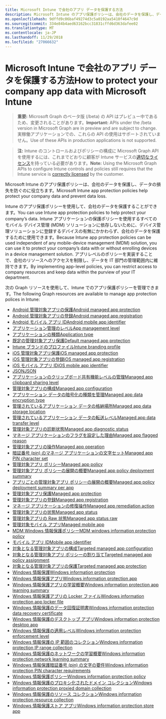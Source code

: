```yaml
---
title: Microsoft Intune で会社のアプリ データを保護する方法
description: Microsoft Intune のアプリ保護ポリシーは、会社のデータを保護し、データの損失を防ぐのに役立ちます。
ms.openlocfilehash: 9dffd9c06baf49274d3c5a0192aa5410f4647c9d
ms.sourcegitcommit: 334e84b4aed63162bcc31831cffd6d363dafee02
ms.translationtype: MT
ms.contentlocale: ja-JP
ms.lasthandoff: 11/29/2018
ms.locfileid: "27066632"
---
```

# <a name="how-to-protect-your-company-app-data-with-microsoft-intune"></a><span data-ttu-id="22766-103">Microsoft Intune で会社のアプリ データを保護する方法</span><span class="sxs-lookup"><span data-stu-id="22766-103">How to protect your company app data with Microsoft Intune</span></span>

> <span data-ttu-id="22766-104">**重要:** Microsoft Graph のベータ版 (/beta) の API はプレビュー中であるため、変更されることがあります。</span><span class="sxs-lookup"><span data-stu-id="22766-104">**Important:** APIs under the /beta version in Microsoft Graph are in preview and are subject to change.</span></span> <span data-ttu-id="22766-105">実稼働アプリケーションでの、これらの API の使用はサポートされていません。</span><span class="sxs-lookup"><span data-stu-id="22766-105">Use of these APIs in production applications is not supported.</span></span>

> <span data-ttu-id="22766-106">**注:** Intune のコントロールおよびポリシーの構成に Microsoft Graph API を使用するには、これまでどおりに顧客が Intune サービスの[適切なライセンス](https://www.microsoft.com/en-us/cloud-platform/microsoft-intune-pricing)を持っている必要があります。</span><span class="sxs-lookup"><span data-stu-id="22766-106">**Note:** Using the Microsoft Graph APIs to configure Intune controls and policies still requires that the Intune service is [correctly licensed](https://www.microsoft.com/en-us/cloud-platform/microsoft-intune-pricing) by the customer.</span></span>

<span data-ttu-id="22766-107">Microsoft Intune のアプリ保護ポリシーは、会社のデータを保護し、データの損失を防ぐのに役立ちます。</span><span class="sxs-lookup"><span data-stu-id="22766-107">Microsoft Intune app protection policies help protect your company data and prevent data loss.</span></span>

<span data-ttu-id="22766-108">Intune のアプリ保護ポリシーを使用して、会社のデータを保護することができます。</span><span class="sxs-lookup"><span data-stu-id="22766-108">You can use Intune app protection policies to help protect your company’s data.</span></span> <span data-ttu-id="22766-109">Intune アプリケーションの保護ポリシーを使用するすべてのモバイル デバイス管理 (MDM) ソリューションに依存しないために、デバイス管理ソリューションに登録するデバイスの有無にかかわらず、会社のデータを保護するために使用できます。</span><span class="sxs-lookup"><span data-stu-id="22766-109">Because Intune app protection policies can be used independent of any mobile-device management (MDM) solution, you can use it to protect your company’s data with or without enrolling devices in a device management solution.</span></span> <span data-ttu-id="22766-110">アプリレベルのポリシーを実装することで、会社のリソースへのアクセスを制限し、データを IT 部門の管理範囲内に維持できます。</span><span class="sxs-lookup"><span data-stu-id="22766-110">By implementing app-level policies, you can restrict access to company resources and keep data within the purview of your IT department.</span></span>

<span data-ttu-id="22766-111">次の Graph リソースを使用して、Intune でのアプリ保護ポリシーを管理できます。</span><span class="sxs-lookup"><span data-stu-id="22766-111">The following Graph resources are available to manage app protection polices in Intune:</span></span>

- [<span data-ttu-id="22766-112">Android 管理対象アプリの保護</span><span class="sxs-lookup"><span data-stu-id="22766-112">Android managed app protection</span></span>](intune-mam-androidmanagedappprotection.md)
- [<span data-ttu-id="22766-113">Android 管理対象アプリの登録</span><span class="sxs-lookup"><span data-stu-id="22766-113">Android managed app registration</span></span>](intune-mam-androidmanagedappregistration.md)
- [<span data-ttu-id="22766-114">Android モバイル アプリ ID</span><span class="sxs-lookup"><span data-stu-id="22766-114">Android mobile app identifier</span></span>](intune-mam-androidmobileappidentifier.md)
- [<span data-ttu-id="22766-115">アプリケーション管理のレベル</span><span class="sxs-lookup"><span data-stu-id="22766-115">App management level</span></span>](intune-mam-appmanagementlevel.md)
- [<span data-ttu-id="22766-116">アプリケーションの種類</span><span class="sxs-lookup"><span data-stu-id="22766-116">Application type</span></span>](intune-wip-applicationtype.md)
- [<span data-ttu-id="22766-117">既定の管理対象アプリ保護</span><span class="sxs-lookup"><span data-stu-id="22766-117">Default managed app protection</span></span>](intune-mam-defaultmanagedappprotection.md)
- [<span data-ttu-id="22766-118">Intune ブランドのプロファイル</span><span class="sxs-lookup"><span data-stu-id="22766-118">Intune branding profile</span></span>](intune-wip-intunebrandingprofile.md)
- [<span data-ttu-id="22766-119">iOS 管理対象アプリ保護</span><span class="sxs-lookup"><span data-stu-id="22766-119">iOS managed app protection</span></span>](intune-mam-iosmanagedappprotection.md)
- [<span data-ttu-id="22766-120">iOS 管理対象アプリの登録</span><span class="sxs-lookup"><span data-stu-id="22766-120">iOS managed app registration</span></span>](intune-mam-iosmanagedappregistration.md)
- [<span data-ttu-id="22766-121">iOS モバイル アプリ ID</span><span class="sxs-lookup"><span data-stu-id="22766-121">iOS mobile app identifier</span></span>](intune-mam-iosmobileappidentifier.md)
- [<span data-ttu-id="22766-122">JSON</span><span class="sxs-lookup"><span data-stu-id="22766-122">JSON</span></span>](intune-mam-json.md)
- [<span data-ttu-id="22766-123">アプリケーションのクリップボード共有機能レベルの管理</span><span class="sxs-lookup"><span data-stu-id="22766-123">Managed app clipboard sharing level</span></span>](intune-mam-managedappclipboardsharinglevel.md)
- [<span data-ttu-id="22766-124">管理対象アプリの構成</span><span class="sxs-lookup"><span data-stu-id="22766-124">Managed app configuration</span></span>](intune-mam-managedappconfiguration.md)
- [<span data-ttu-id="22766-125">アプリケーション データの暗号化の種類を管理</span><span class="sxs-lookup"><span data-stu-id="22766-125">Managed app data encryption type</span></span>](intune-mam-managedappdataencryptiontype.md)
- [<span data-ttu-id="22766-126">管理されているアプリケーション データの格納場所</span><span class="sxs-lookup"><span data-stu-id="22766-126">Managed app data storage location</span></span>](intune-mam-managedappdatastoragelocation.md)
- [<span data-ttu-id="22766-127">管理されているアプリケーション データの転送レベル</span><span class="sxs-lookup"><span data-stu-id="22766-127">Managed app data transfer level</span></span>](intune-mam-managedappdatatransferlevel.md)
- [<span data-ttu-id="22766-128">管理対象アプリの診断状態</span><span class="sxs-lookup"><span data-stu-id="22766-128">Managed app diagnostic status</span></span>](intune-mam-managedappdiagnosticstatus.md)
- [<span data-ttu-id="22766-129">マネージ アプリケーションのフラグを設定した理由</span><span class="sxs-lookup"><span data-stu-id="22766-129">Managed app flagged reason</span></span>](intune-mam-managedappflaggedreason.md)
- [<span data-ttu-id="22766-130">管理対象アプリの操作</span><span class="sxs-lookup"><span data-stu-id="22766-130">Managed app operation</span></span>](intune-mam-managedappoperation.md)
- [<span data-ttu-id="22766-131">暗証番号 (pin) のマネージ アプリケーションの文字セット</span><span class="sxs-lookup"><span data-stu-id="22766-131">Managed app PIN character set</span></span>](intune-mam-managedapppincharacterset.md)
- [<span data-ttu-id="22766-132">管理対象アプリ ポリシー</span><span class="sxs-lookup"><span data-stu-id="22766-132">Managed app policy</span></span>](intune-mam-managedapppolicy.md)
- [<span data-ttu-id="22766-133">管理対象アプリ ポリシーの展開の概要</span><span class="sxs-lookup"><span data-stu-id="22766-133">Managed app policy deployment summary</span></span>](intune-mam-managedapppolicydeploymentsummary.md)
- [<span data-ttu-id="22766-134">アプリごとの管理対象アプリ ポリシーの展開の概要</span><span class="sxs-lookup"><span data-stu-id="22766-134">Managed app policy deployment summary per app</span></span>](intune-mam-managedapppolicydeploymentsummaryperapp.md)
- [<span data-ttu-id="22766-135">管理対象アプリ保護</span><span class="sxs-lookup"><span data-stu-id="22766-135">Managed app protection</span></span>](intune-mam-managedappprotection.md)
- [<span data-ttu-id="22766-136">管理対象アプリの登録</span><span class="sxs-lookup"><span data-stu-id="22766-136">Managed app registration</span></span>](intune-mam-managedappregistration.md)
- [<span data-ttu-id="22766-137">マネージ アプリケーションの修復操作</span><span class="sxs-lookup"><span data-stu-id="22766-137">Managed app remediation action</span></span>](intune-mam-managedappremediationaction.md)
- [<span data-ttu-id="22766-138">管理対象アプリの状態</span><span class="sxs-lookup"><span data-stu-id="22766-138">Managed app status</span></span>](intune-mam-managedappstatus.md)
- [<span data-ttu-id="22766-139">管理対象アプリの Raw 状態</span><span class="sxs-lookup"><span data-stu-id="22766-139">Managed app status raw</span></span>](intune-mam-managedappstatusraw.md)
- [<span data-ttu-id="22766-140">管理対象モバイル アプリ</span><span class="sxs-lookup"><span data-stu-id="22766-140">Managed mobile app</span></span>](intune-mam-managedmobileapp.md)
- [<span data-ttu-id="22766-141">MDM Windows 情報保護ポリシー</span><span class="sxs-lookup"><span data-stu-id="22766-141">MDM windows information protection policy</span></span>](intune-mam-mdmwindowsinformationprotectionpolicy.md)
- [<span data-ttu-id="22766-142">モバイル アプリ ID</span><span class="sxs-lookup"><span data-stu-id="22766-142">Mobile app identifier</span></span>](intune-mam-mobileappidentifier.md)
- [<span data-ttu-id="22766-143">対象となる管理対象アプリの構成</span><span class="sxs-lookup"><span data-stu-id="22766-143">Targeted managed app configuration</span></span>](intune-mam-targetedmanagedappconfiguration.md)
- [<span data-ttu-id="22766-144">対象となる管理対象アプリ ポリシーの割り当て</span><span class="sxs-lookup"><span data-stu-id="22766-144">Targeted managed app policy assignment</span></span>](intune-mam-targetedmanagedapppolicyassignment.md)
- [<span data-ttu-id="22766-145">対象となる管理対象アプリの保護</span><span class="sxs-lookup"><span data-stu-id="22766-145">Targeted managed app protection</span></span>](intune-mam-targetedmanagedappprotection.md)
- [<span data-ttu-id="22766-146">Windows 情報保護</span><span class="sxs-lookup"><span data-stu-id="22766-146">Windows information protection</span></span>](intune-mam-windowsinformationprotection.md)
- [<span data-ttu-id="22766-147">Windows 情報保護アプリ</span><span class="sxs-lookup"><span data-stu-id="22766-147">Windows information protection app</span></span>](intune-mam-windowsinformationprotectionapp.md)
- [<span data-ttu-id="22766-148">Windows 情報保護アプリの学習概要</span><span class="sxs-lookup"><span data-stu-id="22766-148">Windows information protection app learning summary</span></span>](intune-wip-windowsinformationprotectionapplearningsummary.md)
- [<span data-ttu-id="22766-149">Windows 情報保護アプリの Locker ファイル</span><span class="sxs-lookup"><span data-stu-id="22766-149">Windows information protection app locker file</span></span>](intune-mam-windowsinformationprotectionapplockerfile.md)
- [<span data-ttu-id="22766-150">Windows 情報保護のデータ回復証明書</span><span class="sxs-lookup"><span data-stu-id="22766-150">Windows information protection data recovery certificate</span></span>](intune-mam-windowsinformationprotectiondatarecoverycertificate.md)
- [<span data-ttu-id="22766-151">Windows 情報保護のデスクトップ アプリ</span><span class="sxs-lookup"><span data-stu-id="22766-151">Windows information protection desktop app</span></span>](intune-mam-windowsinformationprotectiondesktopapp.md)
- [<span data-ttu-id="22766-152">Windows 情報保護の適用レベル</span><span class="sxs-lookup"><span data-stu-id="22766-152">Windows information protection enforcement level</span></span>](intune-mam-windowsinformationprotectionenforcementlevel.md)
- [<span data-ttu-id="22766-153">Windows 情報保護の IP 範囲のコレクション</span><span class="sxs-lookup"><span data-stu-id="22766-153">Windows information protection IP range collection</span></span>](intune-mam-windowsinformationprotectioniprangecollection.md)
- [<span data-ttu-id="22766-154">Windows 情報保護のネットワークの学習概要</span><span class="sxs-lookup"><span data-stu-id="22766-154">Windows information protection network learning summary</span></span>](intune-wip-windowsinformationprotectionnetworklearningsummary.md)
- [<span data-ttu-id="22766-155">Windows 情報保護暗証番号 (pin) の文字の要件</span><span class="sxs-lookup"><span data-stu-id="22766-155">Windows information protection PIN character requirements</span></span>](intune-mam-windowsinformationprotectionpincharacterrequirements.md)
- [<span data-ttu-id="22766-156">Windows 情報保護ポリシー</span><span class="sxs-lookup"><span data-stu-id="22766-156">Windows information protection policy</span></span>](intune-mam-windowsinformationprotectionpolicy.md)
- [<span data-ttu-id="22766-157">Windows 情報保護のプロキシ化されたドメイン コレクション</span><span class="sxs-lookup"><span data-stu-id="22766-157">Windows information protection proxied domain collection</span></span>](intune-mam-windowsinformationprotectionproxieddomaincollection.md)
- [<span data-ttu-id="22766-158">Windows 情報保護のリソース コレクション</span><span class="sxs-lookup"><span data-stu-id="22766-158">Windows information protection resource collection</span></span>](intune-mam-windowsinformationprotectionresourcecollection.md)
- [<span data-ttu-id="22766-159">Windows 情報保護ストア アプリ</span><span class="sxs-lookup"><span data-stu-id="22766-159">Windows information protection store app</span></span>](intune-mam-windowsinformationprotectionstoreapp.md)
